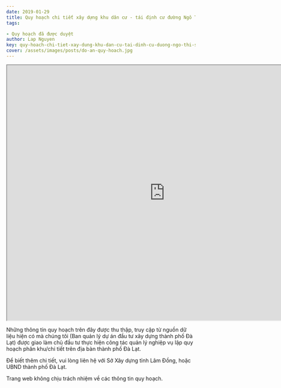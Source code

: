 ```yaml
---
date: 2019-01-29
title: Quy hoạch chi tiết xây dựng khu dân cư - tái định cư đường Ngô Thì Sỹ, phường 4
tags:

- Quy hoạch đã được duyệt
author: Lap Nguyen
key: quy-hoach-chi-tiet-xay-dung-khu-dan-cu-tai-dinh-cu-duong-ngo-thi-sy-phuong-4
cover: /assets/images/posts/do-an-quy-hoach.jpg
---
```


<iframe src="https://drive.google.com/file/d/1_wLGyFs0i1GGImEKHM4SQdeH_PQxSCjc/preview" width="840" height="680"></iframe>
<!--more-->

Những thông tin quy hoạch trên đây được thu thập, truy cập từ nguồn dữ liệu hiện có mà chúng tôi 
(Ban quản lý dự án đầu tư xây dựng thành phố Đà Lạt) được giao làm chủ đầu tư thực hiện công tác quản lý nghiệp vụ 
lập quy hoạch phân khu/chi tiết trên địa bàn thành phố Đà Lạt.

Để biết thêm chi tiết, vui lòng liên hệ với Sở Xây dựng tỉnh Lâm Đồng, hoặc UBND thành phố Đà Lạt.

Trang web không chịu trách nhiệm về các thông tin quy hoạch.